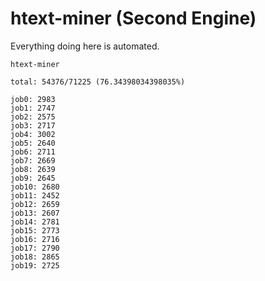 # htext-miner (Second Engine)

Everything doing here is automated.

```
htext-miner

total: 54376/71225 (76.34398034398035%)

job0: 2983
job1: 2747
job2: 2575
job3: 2717
job4: 3002
job5: 2640
job6: 2711
job7: 2669
job8: 2639
job9: 2645
job10: 2680
job11: 2452
job12: 2659
job13: 2607
job14: 2781
job15: 2773
job16: 2716
job17: 2790
job18: 2865
job19: 2725
```